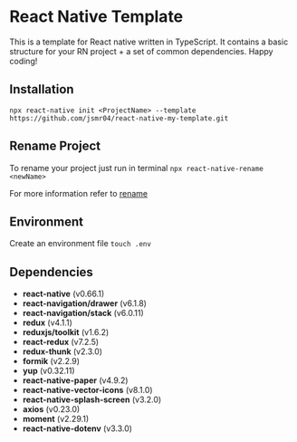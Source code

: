 # React Native Template
This is a template for React native written in TypeScript. It contains a basic structure for your RN project + a set of common dependencies. Happy coding!

## Installation
`npx react-native init <ProjectName> --template https://github.com/jsmr04/react-native-my-template.git`

## Rename Project
To rename your project just run in terminal `npx react-native-rename <newName>`

For more information refer to <a href=https://www.npmjs.com/package/react-native-rename>rename</a>

## Environment
Create an environment file `touch .env`

## Dependencies
* **react-native** (v0.66.1)
* **react-navigation/drawer** (v6.1.8)
* **react-navigation/stack** (v6.0.11)
* **redux** (v4.1.1)
* **reduxjs/toolkit** (v1.6.2)
* **react-redux** (v7.2.5)
* **redux-thunk** (v2.3.0)
* **formik** (v2.2.9)
* **yup** (v0.32.11)
* **react-native-paper** (v4.9.2)
* **react-native-vector-icons** (v8.1.0)
* **react-native-splash-screen** (v3.2.0)
* **axios** (v0.23.0)
* **moment** (v2.29.1)
* **react-native-dotenv** (v3.3.0)
